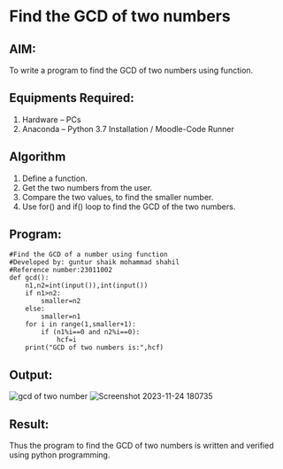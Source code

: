# Find the GCD of two numbers

## AIM:
To write a program to find the GCD of two numbers using function.

## Equipments Required:
1. Hardware – PCs
2. Anaconda – Python 3.7 Installation / Moodle-Code Runner

## Algorithm
1. Define a function.
2. Get the two numbers from the user.
3. Compare the two values, to find the smaller number.
4. Use for() and if() loop to find the GCD of the two numbers.

## Program:
```
#Find the GCD of a number using function
#Developed by: guntur shaik mohammad shahil
#Reference number:23011002
def gcd():
    n1,n2=int(input()),int(input())
    if n1>n2:
        smaller=n2
    else:
        smaller=n1
    for i in range(1,smaller+1):
        if (n1%i==0 and n2%i==0):
            hcf=i
    print("GCD of two numbers is:",hcf)
```

## Output:
![gcd of two number](gcd.png)
![Screenshot 2023-11-24 180735](https://github.com/AshwinAkash24/GCD-of-two-numbers/assets/144979248/3aa9bb08-c0cc-4040-b887-bb0dd9069a96)


## Result:
Thus the program to find the GCD of two numbers is written and verified using python programming.


